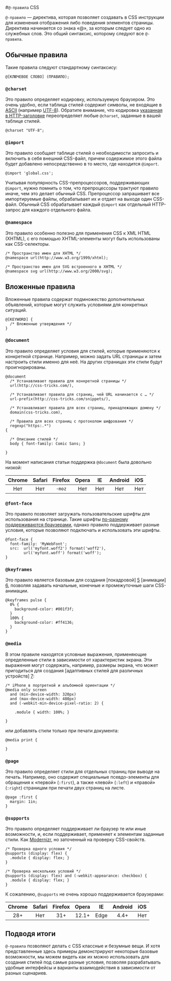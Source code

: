 #`@-правила` CSS


`@-правило` — директива, которая позволяет создавать в CSS инструкции 
для изменения отображения либо поведения элементов страницы. 
Директива начинается со знака «@», за которым следует одно из служебных слов. 
Это общий синтаксис, которому следуют все `@-правила`.

## Обычные правила

Такие правила следуют стандартному синтаксису:

    @[КЛЮЧЕВОЕ СЛОВО] (ПРАВИЛО);

### `@charset`

Это правило определяет кодировку, используемую браузером. Это очень удобно, если
таблица стилей содержит символы, не входящие в [ASCII][1] (например [UTF-8][2]).
Обратите внимание, что кодировка [указанная в HTTP-заголовке][3]
переопределяет любые `@charset`, заданные в вашей таблице стилей.

    @charset "UTF-8";

### `@import`

Это правило сообщает таблице стилей о необходимости запросить и включить 
в себя внешний CSS-файл, причем содержимое этого файла будет добавлено
непосредственно в то место, где находится `@import`.

    @import 'global.css';

Учитывая популярность CSS-препроцессоров, поддерживающих `@import`,
нужно помнить о том, что препроцессоры трактуют правило иначе, чем это
делает обычный CSS. Препроцессор запрашивает все импортируемые файлы,
обрабатывает их и отдает на выходе один CSS-файл. Обычный CSS обрабатывает
каждый `@import` как отдельный HTTP-запрос для каждого отдельного файла.

### `@namespace`

Это правило особенно полезно для применения CSS к XML HTML (XHTML), с его
помощью XHTML-элементы могут быть использованы как CSS-селекторы.

    /* Пространство имен для XHTML */
    @namespace url(http://www.w3.org/1999/xhtml);

    /* Пространство имен для SVG встроенного в XHTML */
    @namespace svg url(http://www.w3.org/2000/svg);

## Вложенные правила

Вложенные правила содержат подмножество дополнительных объявлений, 
которые могут служить условиями для конкретных ситуаций.

    @[KEYWORD] {
      /* Вложенные утверждения */
    }

### `@document`

Это правило определяет условия для стилей, которые применяются 
к конкретной странице. Например, можно задать URL страницы и затем 
настроить стили именно для неё. На других страницах 
эти стили будут проигнорированы.

    @document
      /* Устанавливает правила для конкретной страницы */
      url(http://css-tricks.com/),

      /* Устанавливает правила для страниц, чей URL начинается с … */
      url-prefix(http://css-tricks.com/snippets/),

      /* Устанавливает правила для всех страниц, принадлежащих домену */
      domain(css-tricks.com),

      /* Правила для всех страниц с протоколом шифрования */
      regexp("https:.*")
    {

      /* Описание стилей */
      body { font-family: Comic Sans; }

    }

На момент написания статьи поддержка `@document` была довольно низкой:

| Chrome | Safari | Firefox | Opera | IE  | Android | iOS |
|:------:|:------:|:-------:|:-----:|:---:|:-------:|:---:|
| Нет    | Нет    | `-moz`  | Нет   | Нет | Нет     | Нет |


### `@font-face`

Это правило позволяет загружать пользовательские шрифты для использования
на странице. Такие шрифты [по-разному поддерживаются браузерами][4], однако
правило поддерживает разные условия, которые позволяют подключать и
использовать эти шрифты.

    @font-face {
      font-family: 'MyWebFont';
      src:  url('myfont.woff2') format('woff2'),
            url('myfont.woff') format('woff');
    }

### `@keyframes`

Это правило является базовым для создания [покадровой] [5] [анимации] [6], позволяя задавать начальные, конечные и промежуточные шаги CSS-анимации.

    @keyframes pulse {
      0% {
        background-color: #001f3f;
      }
      100% {
        background-color: #ff4136;
      }
    }

### `@media`

В этом правиле находятся условные выражения, применяющие определенные 
стили в зависимости от характеристик экрана. Эти выражения могут 
содержать, например, размеры экрана, что может пригодиться для 
создания [адаптивных стилей для различных устройств] [7]:

    /* iPhone в портретной и альбомной ориентации */
    @media only screen
      and (min-device-width: 320px)
      and (max-device-width: 480px)
      and (-webkit-min-device-pixel-ratio: 2) {

        .module { width: 100%; }

    }

или добавлять стили только при печати документа:

    @media print {

    }

### `@page`

Это правило определяет стили для отдельных страниц при выводе на печать.
Например, оно содержит специальные псевдо-элементы для обращения к «первой»
(`:first`), а также «левой» (`:left`) и «правой» (`:right`) страницам при
печати двух страниц на листе.

    @page :first {
      margin: 1in;
    }

### `@supports`

Это правило определяет поддерживает ли браузер те или иные возможности,
и, если поддерживает, применяет к элементам заданные стили. Как
[Modernizr][8], но заточенный на проверку CSS-свойств.

    /* Проверка одного условия */
    @supports (display: flex) {
      .module { display: flex; }
    }

    /* Проверка нескольких условий */
    @supports (display: flex) and (-webkit-appearance: checkbox) {
      .module { display: flex; }
    }

К сожалению, `@supports` не очень хорошо поддерживается браузерами:

| Chrome | Safari | Firefox | Opera | IE   | Android | iOS |
|:------:|:------:|:-------:|:-----:|:----:|:-------:|:---:|
| 28+    | Нет    | 31+     | 12.1+ | Edge | 4.4+    | Нет |

## Подводя итоги

`@-правила` позволяют делать с CSS классные и безумные вещи. И хотя
представленные здесь примеры демонстрируют некоторые базовые возможности,
мы можем видеть как их можно использовать для создания стилей под 
самые разные условия, позволяя разрабатывать удобные интерфейсы 
и варианты взаимодействия в зависимости от разных сценариев.

 [1]: http://www.ascii.cl/htmlcodes.htm
 [2]: http://en.wikipedia.org/wiki/UTF-8
 [3]: https://developer.mozilla.org/en-US/docs/Web/HTML/Element/meta#Attributes
 [4]: https://css-tricks.com/snippets/css/using-font-face/
 [5]: https://css-tricks.com/snippets/css/keyframe-animation-syntax/
 [6]: https://css-tricks.com/almanac/properties/a/animation/
 [7]: https://css-tricks.com/snippets/css/media-queries-for-standard-devices/
 [8]: http://modernizr.com/
